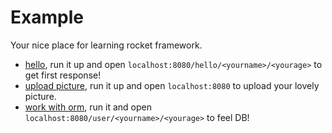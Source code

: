 # Example

Your nice place for learning rocket framework.

- [hello](./main.go), run it up and open `localhost:8080/hello/<yourname>/<yourage>` to get first response!
- [upload picture](./upload-picture/main.go), run it up and open `localhost:8080` to upload your lovely picture.
- [work with orm](./gorm/main.go), run it and open `localhost:8080/user/<yourname>/<yourage>` to feel DB!

